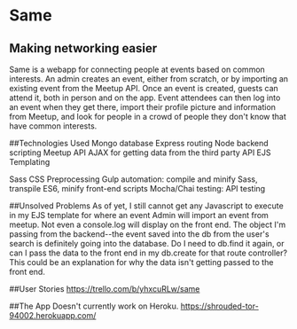 # Same

## Making networking easier
Same is a webapp for connecting people at events based on common interests. An admin creates an event, either from scratch, or by importing an existing event from the Meetup API. Once an event is created, guests can attend it, both in person and on the app. Event attendees can then log into an event when they get there, import their profile picture and information from Meetup, and look for people in a crowd of people they don't know that have common interests.

##Technologies Used
Mongo database
Express routing
Node backend scripting
Meetup API
AJAX for getting data from the third party API
EJS Templating

Sass CSS Preprocessing
Gulp automation: compile and minify Sass, transpile ES6, minify front-end scripts
Mocha/Chai testing: API testing

##Unsolved Problems
As of yet, I still cannot get any Javascript to execute in my EJS template for where an event Admin will import an event from meetup. Not even a console.log will display on the front end. The object I'm passing from the backend--the event saved into the db from the user's search is definitely going into the database. Do I need to db.find it again, or can I pass the data to the front end in my db.create for that route controller? This could be an explanation for why the data isn't getting passed to the front end.

##User Stories
https://trello.com/b/yhxcuRLw/same

##The App
Doesn't currently work on Heroku.
https://shrouded-tor-94002.herokuapp.com/